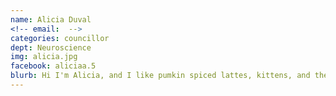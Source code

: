 ```yaml
---
name: Alicia Duval
<!-- email:  -->
categories: councillor
dept: Neuroscience
img: alicia.jpg
facebook: aliciaa.5
blurb: Hi I'm Alicia, and I like pumkin spiced lattes, kittens, and the colour purple! Pretty much just your typical basic bitch.
---
```

